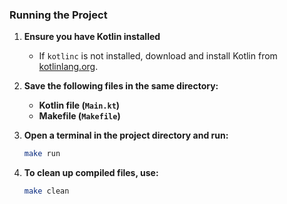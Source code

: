 ### **Running the Project**

1. **Ensure you have Kotlin installed**
    - If `kotlinc` is not installed, download and install Kotlin from [kotlinlang.org](https://kotlinlang.org/docs/getting-started.html).

2. **Save the following files in the same directory:**
    - **Kotlin file (`Main.kt`)**
    - **Makefile (`Makefile`)**

3. **Open a terminal in the project directory and run:**
   ```sh
   make run
   ```

4. **To clean up compiled files, use:**
   ```sh
   make clean
   ```